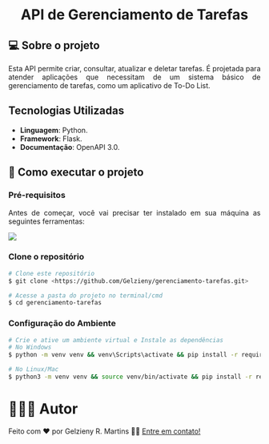 <strong><h1 align="center"> API de Gerenciamento de Tarefas </h1></strong>

## 💻 Sobre o projeto

<p align="justify">
Esta API permite criar, consultar, atualizar e deletar tarefas. É projetada para atender aplicações que necessitam de um sistema básico de gerenciamento de tarefas, como um aplicativo de To-Do List.
</p>

## Tecnologias Utilizadas

- **Linguagem**: Python.
- **Framework**: Flask.
- **Documentação**: OpenAPI 3.0.

## 🚀 Como executar o projeto

### Pré-requisitos

<p align="justify">Antes de começar, você vai precisar ter instalado em sua máquina as seguintes ferramentas:</p>

<a href="https://skillicons.dev">
  <img src="https://skillicons.dev/icons?i=git,vscode,python,postman" />
</a>

### Clone o repositório

````bash
# Clone este repositório
$ git clone <https://github.com/Gelzieny/gerenciamento-tarefas.git>

# Acesse a pasta do projeto no terminal/cmd
$ cd gerenciamento-tarefas
````

### Configuração do Ambiente

````bash
# Crie e ative um ambiente virtual e Instale as dependências
# No Windows
$ python -m venv venv && venv\Scripts\activate && pip install -r requirements.txt

# No Linux/Mac 
$ python3 -m venv venv && source venv/bin/activate && pip install -r requirements.txt
````

# 🧑🏻‍💻 Autor

Feito com ❤️ por Gelzieny R. Martins 👋🏽 [Entre em contato!](https://www.linkedin.com/in/gelzieny-r-martins-180551106/)